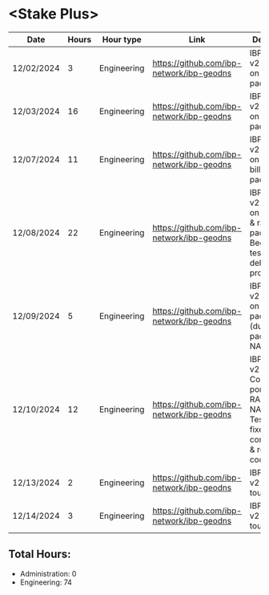 # \<Stake Plus\>
| Date | Hours | Hour type | Link | Description | 
|---|---|---|---|---|
| 12/02/2024 |  3 | Engineering | https://github.com/ibp-network/ibp-geodns | IBP-GeoDNS v2 - Working on monitor package
| 12/03/2024 | 16 | Engineering | https://github.com/ibp-network/ibp-geodns | IBP-GeoDNS v2 - Working on monitor package 
| 12/07/2024 | 11 | Engineering | https://github.com/ibp-network/ibp-geodns | IBP-GeoDNS v2 - Working on monitor, billing, api packages
| 12/08/2024 | 22 | Engineering | https://github.com/ibp-network/ibp-geodns | IBP-GeoDNS v2 - Working on billing, api & raft packages. Began testing and debugging process.
| 12/09/2024 | 5  | Engineering | https://github.com/ibp-network/ibp-geodns | IBP-GeoDNS v2 - Working on raft package (dumped raft package for NATS)
| 12/10/2024 | 12 | Engineering | https://github.com/ibp-network/ibp-geodns | IBP-GeoDNS v2 - Continued porting from RAFT to NATS. Testing, Bug fixes, consolidating & refining code. 
| 12/13/2024 | 2  | Engineering | https://github.com/ibp-network/ibp-geodns | IBP-GeoDNS v2 - Final touches
| 12/14/2024 | 3  | Engineering | https://github.com/ibp-network/ibp-geodns | IBP-GeoDNS v2 - Final touches

## Total Hours:
- Administration: 0
- Engineering: 74


